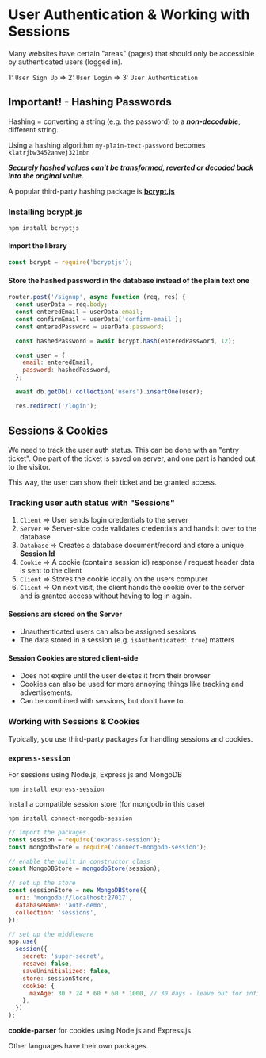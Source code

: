 # User Authentication & Working with Sessions

Many websites have certain "areas" (pages) that should only be accessible by authenticated users (logged in).

1: `User Sign Up` => 2: `User Login` => 3: `User Authentication`

## Important! - Hashing Passwords

Hashing = converting a string (e.g. the password) to a _**non-decodable**_, different string.

Using a hashing algorithm `my-plain-text-password` becomes `klatrjbw3452anwej321mbn`

_**Securely hashed values can't be transformed, reverted or decoded back into the original value.**_

A popular third-party hashing package is [**bcrypt.js**](https://www.npmjs.com/package/bcryptjs)

### Installing bcrypt.js

`npm install bcryptjs`

#### Import the library

```javascript
const bcrypt = require('bcryptjs');
```

#### Store the hashed password in the database instead of the plain text one

```javascript
router.post('/signup', async function (req, res) {
  const userData = req.body;
  const enteredEmail = userData.email;
  const confirmEmail = userData['confirm-email'];
  const enteredPassword = userData.password;

  const hashedPassword = await bcrypt.hash(enteredPassword, 12);

  const user = {
    email: enteredEmail,
    password: hashedPassword,
  };

  await db.getDb().collection('users').insertOne(user);

  res.redirect('/login');
```

## Sessions & Cookies

We need to track the user auth status. This can be done with an "entry ticket". One part of the ticket is saved on server, and one part is handed out to the visitor.

This way, the user can show their ticket and be granted access.

### Tracking user auth status with "Sessions"

1. `Client` => User sends login credentials to the server
2. `Server` => Server-side code validates credentials and hands it over to the database
3. `Database` => Creates a database document/record and store a unique **Session Id**
4. `Cookie` => A cookie (contains session id) response / request header data is sent to the client
5. `Client` => Stores the cookie locally on the users computer
6. `Client` => On next visit, the client hands the cookie over to the server and is granted access without having to log in again.

#### Sessions are stored on the Server

- Unauthenticated users can also be assigned sessions
- The data stored in a session (e.g. `isAuthenticated: true`) matters

#### Session Cookies are stored client-side

- Does not expire until the user deletes it from their browser
- Cookies can also be used for more annoying things like tracking and advertisements.
- Can be combined with sessions, but don't have to.

### Working with Sessions & Cookies

Typically, you use third-party packages for handling sessions and cookies.

### `express-session`

For sessions using Node.js, Express.js and MongoDB

`npm install express-session`

Install a compatible session store (for mongodb in this case)

`npm install connect-mongodb-session`

```javascript
// import the packages
const session = require('express-session');
const mongodbStore = require('connect-mongodb-session');

// enable the built in constructor class
const MongoDBStore = mongodbStore(session);

// set up the store
const sessionStore = new MongoDBStore({
  uri: 'mongodb://localhost:27017',
  databaseName: 'auth-demo',
  collection: 'sessions',
});

// set up the middleware
app.use(
  session({
    secret: 'super-secret',
    resave: false,
    saveUninitialized: false,
    store: sessionStore,
    cookie: {
      maxAge: 30 * 24 * 60 * 60 * 1000, // 30 days - leave out for infinite.
    },
  })
);
```

**cookie-parser** for cookies using Node.js and Express.js

Other languages have their own packages.

